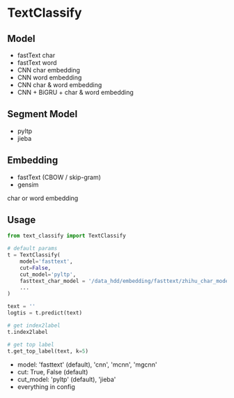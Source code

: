 # TextClassify

## Model

* fastText char
* fastText word
* CNN char embedding
* CNN word embedding
* CNN char & word embedding
* CNN + BiGRU + char & word embedding

## Segment Model

* pyltp
* jieba

## Embedding

* fastText (CBOW / skip-gram)
* gensim

char or word embedding

## Usage

```python
from text_classify import TextClassify

# default params
t = TextClassify(
    model='fasttext',
    cut=False,
    cut_model='pyltp',
    fasttext_char_model = '/data_hdd/embedding/fasttext/zhihu_char_model.bin', # default path
    ...
)

text = ''
logtis = t.predict(text)

# get index2label
t.index2label

# get top label
t.get_top_label(text, k=5)
```

* model: 'fasttext' (default), 'cnn', 'mcnn', 'mgcnn'
* cut: True, False (default)
* cut_model: 'pyltp' (default), 'jieba'
* everything in config
